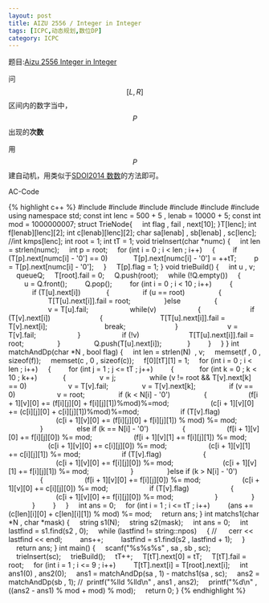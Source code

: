 ```yaml
---
layout: post
title: AIZU 2556 / Integer in Integer
tags: [ICPC,动态规划,数位DP]
category: ICPC
---
```


题目:[Aizu 2556 Integer in Integer](http://judge.u-aizu.ac.jp/onlinejudge/description.jsp?id=2556)

问$$[L,R]$$区间内的数字当中，$$P$$出现的**次数**

用$$P$$建自动机，用类似于[SDOI2014 数数](http://c.ejq.me/oi/2014/04/17/bzoj3530/)的方法即可。

AC-Code

{% highlight c++ %}
#include <cstdio>
#include <cstring>
#include <algorithm>
#include <queue>
#include <string>
#include <iostream>
using namespace std;
const int lenc = 500 + 5 , lenab = 10000 + 5;
const int mod = 1000000007;
struct TrieNode{
    int flag , fail , next[10];
}T[lenc];
int f[lenab][lenc][2];
int c[lenab][lenc][2];
char sa[lenab] , sb[lenab] , sc[lenc];
//int kmps[lenc];
int root = 1;
int tT = 1;
void trieInsert(char *numc)
{
    int len = strlen(numc);
    int p = root;
    for (int i = 0 ; i < len ; i++)
    {
        if (T[p].next[numc[i] - '0'] == 0)
            T[p].next[numc[i] - '0'] = ++tT;
        p = T[p].next[numc[i] - '0'];
    }
    T[p].flag = 1;
}
void trieBuild()
{
    int u , v;
    queue<int>Q;
    T[root].fail = 0;
    Q.push(root);
    while (!Q.empty())
    {
        u = Q.front();
        Q.pop();
        for (int i = 0 ; i < 10 ; i++)
        {
            if (T[u].next[i])
            {
                if (u == root)
                {
                    T[T[u].next[i]].fail = root;
                }else
                {
                    v = T[u].fail;
                    while(v)
                    {
                        if (T[v].next[i])
                        {
                            T[T[u].next[i]].fail = T[v].next[i];
                            break;
                        }
                        v = T[v].fail;
                    }
                    if (!v)
                        T[T[u].next[i]].fail = root;
                }
                Q.push(T[u].next[i]);
            }
        }
    }
}
int matchAndDp(char *N , bool flag)
{
    int len = strlen(N)  , v;
    memset(f , 0 , sizeof(f));
    memset(c , 0 , sizeof(c));
    f[0][tT][1] = 1;
    for (int i = 0 ; i < len ; i++)
    {
        for (int j = 1 ; j <= tT ; j++)
        {
            for (int k = 0 ; k < 10 ; k++)
            {
                v = j;
                while (v != root && T[v].next[k] == 0)
                    v = T[v].fail;
                v = T[v].next[k];
                if (v == 0)
                    v = root;
                if (k < N[i] - '0')
                {
                    (f[i + 1][v][0] += (f[i][j][0] + f[i][j][1])%mod)%=mod;
                    (c[i + 1][v][0] += (c[i][j][0] + c[i][j][1])%mod)%=mod;
                    if (T[v].flag)
                        (c[i + 1][v][0] += (f[i][j][0] + f[i][j][1]) % mod) %= mod;
                }
                else if (k == N[i] - '0')
                {
                    (f[i + 1][v][0] += f[i][j][0]) %= mod;
                    (f[i + 1][v][1] += f[i][j][1]) %= mod;
                    (c[i + 1][v][0] += c[i][j][0]) %= mod;
                    (c[i + 1][v][1] += c[i][j][1]) %= mod;
                    if (T[v].flag)
                    {
                        (c[i + 1][v][0] += f[i][j][0]) %= mod;
                        (c[i + 1][v][1] += f[i][j][1]) %= mod;
                    }
                }else if (k > N[i] - '0')
                {
                    (f[i + 1][v][0] += f[i][j][0]) %= mod;
                    (c[i + 1][v][0] += c[i][j][0]) %= mod;
                    if (T[v].flag)
                    {
                        (c[i + 1][v][0] += f[i][j][0]) %= mod;
                    }
                }
            }
        }
    }
    int ans = 0;
    for (int i = 1 ; i <= tT ; i++)
        (ans += (c[len][i][0] + c[len][i][1]) % mod) %= mod;
    return ans;
}
int matchs1(char *N , char *mask)
{
    string s1(N);
    string s2(mask);
    int ans = 0;
    int lastfind = s1.find(s2 , 0);
    while (lastfind != string::npos)
    {
//      cerr << lastfind << endl;
        ans++;
        lastfind = s1.find(s2 , lastfind + 1);
    }
    return ans;
}
int main()
{
    scanf("%s%s%s" , sa , sb , sc);
    trieInsert(sc);
    trieBuild();
    tT++;
    T[tT].next[0] = tT;
    T[tT].fail = root;
    for (int i = 1 ; i <= 9 ; i++)
        T[tT].next[i] = T[root].next[i];
    int ans1(0) , ans2(0);
    ans1 = matchAndDp(sa , 1) - matchs1(sa , sc);
    ans2 = matchAndDp(sb , 1);
//  printf("%lld %lld\n" , ans1 , ans2);
    printf("%d\n" , ((ans2 - ans1) % mod + mod) % mod);
    return 0;
}
{% endhighlight %}

